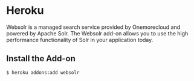 # Heroku

Websolr is a managed search service provided by Onemorecloud and powered by Apache Solr. The Websolr add-on allows you to use the high performance functionality of Solr in your application today.

## Install the Add-on

```
$ heroku addons:add websolr
```